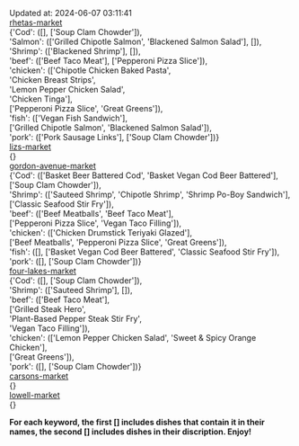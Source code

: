 Updated at: 2024-06-07 03:11:41  
[rhetas-market](https://wisc-housingdining.nutrislice.com/menu/rhetas-market/dinner/2024-06-07)  
{'Cod': ([], ['Soup Clam Chowder']),  
 'Salmon': (['Grilled Chipotle Salmon', 'Blackened Salmon Salad'], []),  
 'Shrimp': (['Blackened Shrimp'], []),  
 'beef': (['Beef Taco Meat'], ['Pepperoni Pizza Slice']),  
 'chicken': (['Chipotle Chicken Baked Pasta',  
              'Chicken Breast Strips',  
              'Lemon Pepper Chicken Salad',  
              'Chicken Tinga'],  
             ['Pepperoni Pizza Slice', 'Great Greens']),  
 'fish': (['Vegan Fish Sandwich'],  
          ['Grilled Chipotle Salmon', 'Blackened Salmon Salad']),  
 'pork': (['Pork Sausage Links'], ['Soup Clam Chowder'])}  
[lizs-market](https://wisc-housingdining.nutrislice.com/menu/lizs-market/dinner/2024-06-07)  
{}  
[gordon-avenue-market](https://wisc-housingdining.nutrislice.com/menu/gordon-avenue-market/dinner/2024-06-07)  
{'Cod': (['Basket Beer Battered Cod', 'Basket Vegan Cod Beer Battered'],  
         ['Soup Clam Chowder']),  
 'Shrimp': (['Sauteed Shrimp', 'Chipotle Shrimp', 'Shrimp Po-Boy Sandwich'],  
            ['Classic Seafood Stir Fry']),  
 'beef': (['Beef Meatballs', 'Beef Taco Meat'],  
          ['Pepperoni Pizza Slice', 'Vegan Taco Filling']),  
 'chicken': (['Chicken Drumstick Teriyaki Glazed'],  
             ['Beef Meatballs', 'Pepperoni Pizza Slice', 'Great Greens']),  
 'fish': ([], ['Basket Vegan Cod Beer Battered', 'Classic Seafood Stir Fry']),  
 'pork': ([], ['Soup Clam Chowder'])}  
[four-lakes-market](https://wisc-housingdining.nutrislice.com/menu/four-lakes-market/dinner/2024-06-07)  
{'Cod': ([], ['Soup Clam Chowder']),  
 'Shrimp': (['Sauteed Shrimp'], []),  
 'beef': (['Beef Taco Meat'],  
          ['Grilled Steak Hero',  
           'Plant-Based Pepper Steak Stir Fry',  
           'Vegan Taco Filling']),  
 'chicken': (['Lemon Pepper Chicken Salad', 'Sweet & Spicy Orange Chicken'],  
             ['Great Greens']),  
 'pork': ([], ['Soup Clam Chowder'])}  
[carsons-market](https://wisc-housingdining.nutrislice.com/menu/carsons-market/dinner/2024-06-07)  
{}  
[lowell-market](https://wisc-housingdining.nutrislice.com/menu/lowell-market/dinner/2024-06-07)  
{}  
  
**For each keyword, the first [] includes dishes that contain it in their names, the second [] includes dishes in their discription. Enjoy!**  
